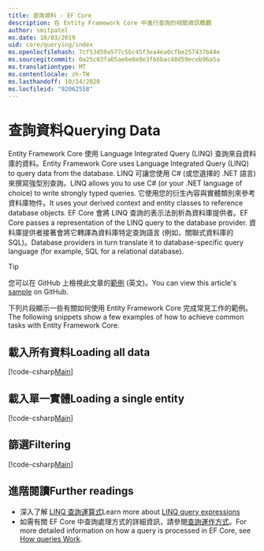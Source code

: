```yaml
---
title: 查詢資料 - EF Core
description: 在 Entity Framework Core 中進行查詢的相關資訊概觀
author: smitpatel
ms.date: 10/03/2019
uid: core/querying/index
ms.openlocfilehash: 7cf53d59a577c5bc45f3ea4ea0cfbe257437b44e
ms.sourcegitcommit: 0a25c03fa65ae6e0e0e3f66bac48d59eceb96a5a
ms.translationtype: MT
ms.contentlocale: zh-TW
ms.lasthandoff: 10/14/2020
ms.locfileid: "92062558"
---
```

# <a name="querying-data"></a><span data-ttu-id="079f6-103">查詢資料</span><span class="sxs-lookup"><span data-stu-id="079f6-103">Querying Data</span></span>

<span data-ttu-id="079f6-104">Entity Framework Core 使用 Language Integrated Query (LINQ) 查詢來自資料庫的資料。</span><span class="sxs-lookup"><span data-stu-id="079f6-104">Entity Framework Core uses Language Integrated Query (LINQ) to query data from the database.</span></span> <span data-ttu-id="079f6-105">LINQ 可讓您使用 C# (或您選擇的 .NET 語言) 來撰寫強型別查詢。</span><span class="sxs-lookup"><span data-stu-id="079f6-105">LINQ allows you to use C# (or your .NET language of choice) to write strongly typed queries.</span></span> <span data-ttu-id="079f6-106">它使用您的衍生內容與實體類別來參考資料庫物件。</span><span class="sxs-lookup"><span data-stu-id="079f6-106">It uses your derived context and entity classes to reference database objects.</span></span> <span data-ttu-id="079f6-107">EF Core 會將 LINQ 查詢的表示法剖析為資料庫提供者。</span><span class="sxs-lookup"><span data-stu-id="079f6-107">EF Core passes a representation of the LINQ query to the database provider.</span></span> <span data-ttu-id="079f6-108">資料庫提供者接著會將它轉譯為資料庫特定查詢語言 (例如，關聯式資料庫的 SQL)。</span><span class="sxs-lookup"><span data-stu-id="079f6-108">Database providers in turn translate it to database-specific query language (for example, SQL for a relational database).</span></span>

> [!TIP]
> <span data-ttu-id="079f6-109">您可以在 GitHub 上檢視此文章的[範例](https://github.com/dotnet/EntityFramework.Docs/tree/master/samples/core/Querying/Overview) \(英文\)。</span><span class="sxs-lookup"><span data-stu-id="079f6-109">You can view this article's [sample](https://github.com/dotnet/EntityFramework.Docs/tree/master/samples/core/Querying/Overview) on GitHub.</span></span>

<span data-ttu-id="079f6-110">下列片段顯示一些有關如何使用 Entity Framework Core 完成常見工作的範例。</span><span class="sxs-lookup"><span data-stu-id="079f6-110">The following snippets show a few examples of how to achieve common tasks with Entity Framework Core.</span></span>

## <a name="loading-all-data"></a><span data-ttu-id="079f6-111">載入所有資料</span><span class="sxs-lookup"><span data-stu-id="079f6-111">Loading all data</span></span>

[!code-csharp[Main](../../../samples/core/Querying/Overview/Program.cs#LoadingAllData)]

## <a name="loading-a-single-entity"></a><span data-ttu-id="079f6-112">載入單一實體</span><span class="sxs-lookup"><span data-stu-id="079f6-112">Loading a single entity</span></span>

[!code-csharp[Main](../../../samples/core/Querying/Overview/Program.cs#LoadingSingleEntity)]

## <a name="filtering"></a><span data-ttu-id="079f6-113">篩選</span><span class="sxs-lookup"><span data-stu-id="079f6-113">Filtering</span></span>

[!code-csharp[Main](../../../samples/core/Querying/Overview/Program.cs#Filtering)]

## <a name="further-readings"></a><span data-ttu-id="079f6-114">進階閱讀</span><span class="sxs-lookup"><span data-stu-id="079f6-114">Further readings</span></span>

- <span data-ttu-id="079f6-115">深入了解 [LINQ 查詢運算式](/dotnet/csharp/programming-guide/concepts/linq/basic-linq-query-operations)</span><span class="sxs-lookup"><span data-stu-id="079f6-115">Learn more about [LINQ query expressions](/dotnet/csharp/programming-guide/concepts/linq/basic-linq-query-operations)</span></span>
- <span data-ttu-id="079f6-116">如需有關 EF Core 中查詢處理方式的詳細資訊，請參閱[查詢運作方式](xref:core/querying/how-query-works)。</span><span class="sxs-lookup"><span data-stu-id="079f6-116">For more detailed information on how a query is processed in EF Core, see [How queries Work](xref:core/querying/how-query-works).</span></span>
